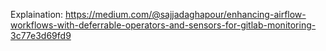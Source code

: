 Explaination: https://medium.com/@sajjadaghapour/enhancing-airflow-workflows-with-deferrable-operators-and-sensors-for-gitlab-monitoring-3c77e3d69fd9
